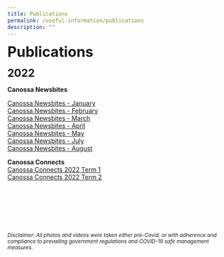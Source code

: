 ```yaml
---
title: Publications
permalink: /useful-information/publications
description: ""
---
```

**<font size="6">Publications</font>**

**<font size="5">2022</font>**

**Canossa Newsbites**

[Canossa Newsbites -  January](/files/Canossa%20Newsbites%20Jan%202022.pdf)<br>
[Canossa Newsbites - February](/files/Canossa%20Newsbites%20February%202022.pdf) <br>
[Canossa Newsbites - March](/files/Canossa%20Newsbites%20March%202022.pdf)<br>
[Canossa Newsbites - April](/files/Canossa%20Newsbites%20April%202022.pdf)<br>
[Canossa Newsbites - May](/files/Canossa%20Newsbites%20May%202022.pdf)<br>
[Canossa Newsbites - July](/files/Canossa%20Newsbites%20July%202022.pdf)<br>
[Canossa Newsbites - August](/files/Canossa%20Newsbites%20August%202022.pdf)






**Canossa Connects**<br>
[Canossa Connects 2022 Term 1](/files/Canossa%20Connects%202022%20Term%201.pdf)<br>
[Canossa Connects 2022 Term 2](/files/Canossa%20Connects%202022%20Term%202-compressed.pdf)



<br><br><br><br><br><br>
<sup>_Disclaimer: All photos and videos were taken either pre-Covid, or with adherence and compliance to prevailing government regulations and COVID-19 safe management measures._</sup>
